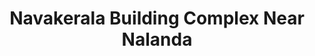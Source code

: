 ---
title: "Navakerala Building Complex Near Nalanda"
url: /ulliyeri/navakerala-building-complex-near-nalanda/
shop: Allgemein
---